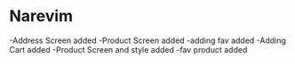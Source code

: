 # Narevim

-Address Screen added
-Product Screen added
-adding fav added
-Adding Cart added
-Product Screen and style added
-fav product added
